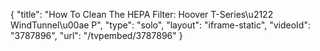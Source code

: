 {
    "title": "How To Clean The HEPA Filter: Hoover T-Series\u2122 WindTunnel\u00ae P",
    "type": "solo",
    "layout": "iframe-static",
    "videoId": "3787896",
    "url": "\/tvpembed\/3787896"
}